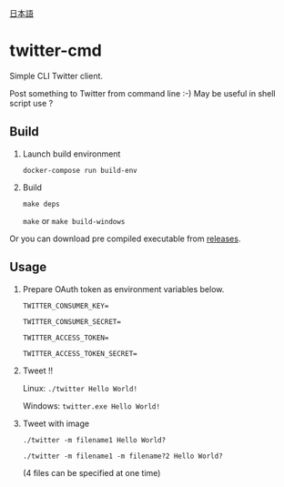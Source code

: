 [日本語](READMEja.md)
# twitter-cmd
Simple CLI Twitter client.

Post something to Twitter from command line :-) May be useful in shell script use ?

## Build
1. Launch build environment

    `docker-compose run build-env`

2. Build

    `make deps`

    `make` or `make build-windows`

Or you can download pre compiled executable from [releases](https://github.com/IchikawaYukko/twitter-cmd/releases).

## Usage
1. Prepare OAuth token as environment variables below.

    `TWITTER_CONSUMER_KEY=`

    `TWITTER_CONSUMER_SECRET=`

    `TWITTER_ACCESS_TOKEN=`

    `TWITTER_ACCESS_TOKEN_SECRET=`

2. Tweet !!

    Linux: `./twitter Hello World!`

    Windows: `twitter.exe Hello World!`

3. Tweet with image

    `./twitter -m filename1 Hello World?`

    `./twitter -m filename1 -m filename?2 Hello World?`

    (4 files can be specified at one time)
